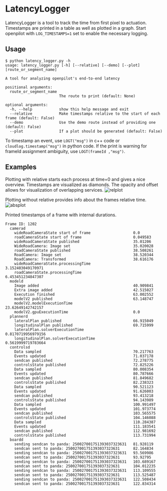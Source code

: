 # LatencyLogger

LatencyLogger is a tool to track the time from first pixel to actuation. Timestamps are printed in a table as well as plotted in a graph. Start openpilot with `LOG_TIMESTAMPS=1` set to enable the necessary logging.

## Usage

```
$ python latency_logger.py -h
usage: latency_logger.py [-h] [--relative] [--demo] [--plot] [route_or_segment_name]

A tool for analyzing openpilot's end-to-end latency

positional arguments:
  route_or_segment_name
                        The route to print (default: None)

optional arguments:
  -h, --help            show this help message and exit
  --relative            Make timestamps relative to the start of each frame (default: False)
  --demo                Use the demo route instead of providing one (default: False)
  --plot                If a plot should be generated (default: False)
```
To timestamp an event, use `LOGT("msg")` in c++ code or `cloudlog.timestamp("msg")` in python code. If the print is warning for frameId assignment ambiguity, use `LOGT(frameId ,"msg")`.

## Examples
Plotting with relative starts each process at time=0 and gives a nice overview. Timestamps are visualized as diamonds. The opacity and offset allows for visualization of overlapping services.
![relplot](https://user-images.githubusercontent.com/42323981/170109389-182ed5a9-7542-48e1-865c-33233f19dccc.png)


Plotting without relative provides info about the frames relative time.
![absplot](https://user-images.githubusercontent.com/42323981/170109374-c01a81d5-061c-478b-abcf-2eba8c42352e.png)


Printed timestamps of a frame with internal durations.
```
Frame ID: 1202
  camerad
    wideRoadCameraState start of frame                   0.0
    roadCameraState start of frame                       0.049583
    wideRoadCameraState published                        35.01206
    WideRoadCamera: Image set                            35.020028
    roadCameraState published                            38.508261
    RoadCamera: Image set                                38.520344
    RoadCamera: Transformed                              38.616176
    wideRoadCameraState.processingTime                   3.152403049170971
    roadCameraState.processingTime                       6.453451234847307
  modeld
    Image added                                          40.909841
    Extra image added                                    42.515027
    Execution finished                                   63.002552
    modelV2 published                                    63.148747
    modelV2.modelExecutionTime                           23.62649142742157
    modelV2.gpuExecutionTime                             0.0
  plannerd
    lateralPlan published                                66.915049
    longitudinalPlan published                           69.715999
    lateralPlan.solverExecutionTime                      0.8170719956979156
    longitudinalPlan.solverExecutionTime                 0.5619999719783664
  controlsd
    Data sampled                                         70.217763
    Events updated                                       71.037178
    sendcan published                                    72.278775
    controlsState published                              72.825226
    Data sampled                                         80.008354
    Events updated                                       80.787666
    sendcan published                                    81.849682
    controlsState published                              82.238323
    Data sampled                                         90.521123
    Events updated                                       91.626003
    sendcan published                                    93.413218
    controlsState published                              94.143989
    Data sampled                                         100.991497
    Events updated                                       101.973774
    sendcan published                                    103.565575
    controlsState published                              104.146088
    Data sampled                                         110.284387
    Events updated                                       111.183541
    sendcan published                                    112.981692
    controlsState published                              113.731994
  boardd
    sending sendcan to panda: 250027001751393037323631   81.928119
    sendcan sent to panda: 250027001751393037323631      82.164834
    sending sendcan to panda: 250027001751393037323631   93.569986
    sendcan sent to panda: 250027001751393037323631      93.92795
    sending sendcan to panda: 250027001751393037323631   103.689167
    sendcan sent to panda: 250027001751393037323631      104.012235
    sending sendcan to panda: 250027001751393037323631   113.109555
    sendcan sent to panda: 250027001751393037323631      113.525487
    sending sendcan to panda: 250027001751393037323631   122.508434
    sendcan sent to panda: 250027001751393037323631      122.834314
```
